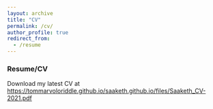 ```yaml
---
layout: archive
title: "CV"
permalink: /cv/
author_profile: true
redirect_from:
  - /resume
---
```

### Resume/CV

Download my latest CV at https://tommarvoloriddle.github.io/saaketh.github.io/files/Saaketh_CV-2021.pdf
